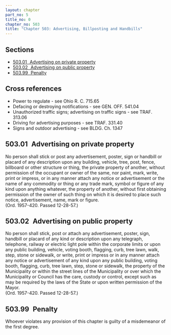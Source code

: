 ```yaml
---
layout: chapter
part_no: 5
title_no: 0
chapter_no: 503
title: "Chapter 503: Advertising, Billposting and Handbills"
---
```


## Sections

* [503.01   Advertising on private property](#50301-advertising-on-private-property)
* [503.02   Advertising on public property](#50302-advertising-on-public-property)
* [503.99   Penalty](#50399-penalty)

## Cross references

* Power to regulate - see Ohio R. C. 715.65
* Defacing or destroying notifications - see GEN. OFF. 541.04
* Unauthorized traffic signs; advertising on traffic signs - see TRAF. 313.06
* Driving for advertising purposes - see TRAF. 331.40
* Signs and outdoor advertising - see BLDG. Ch. 1347

## 503.01   Advertising on private property

No person shall stick or post any advertisement, poster, sign or handbill or
placard of any description upon any building, vehicle, tree, post, fence,
billboard or other structure or thing, the private property of another, without
permission of the occupant or owner of the same, nor paint, mark, write, print
or impress, or in any manner attach any notice or advertisement or the name of
any commodity or thing or any trade mark, symbol or figure of any kind upon
anything whatever, the property of another, without first obtaining permission
of the owner of such thing on which it is desired to place such notice,
advertisement, name, mark or figure.\
(Ord. 1957-420. Passed 12-28-57.)

## 503.02   Advertising on public property

No person shall stick, post or attach any advertisement, poster, sign,
handbill or placard of any kind or description upon any telegraph, telephone,
railway or electric light pole within the corporate limits or upon any public
building, vehicle, voting booth, flagging, curb, tree lawn, walk, step, stone
or sidewalk, or write, print or impress or in any manner attach any notice or
advertisement of any kind upon any public building, voting booth, flagging,
curb, tree lawn, step, stone or sidewalk, the property of the Municipality or
within the street lines of the Municipality or over which the Municipality or
Council has the care, custody or control, except such as may be required by the
laws of the State or upon written permission of the Mayor.\
(Ord. 1957-420. Passed 12-28-57.)

## 503.99   Penalty

Whoever violates any provision of this chapter is guilty of a misdemeanor of
the first degree.
